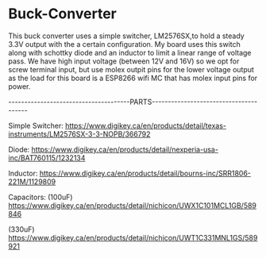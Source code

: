 # Buck-Converter

This buck converter uses a simple switcher, LM2576SX,to hold a steady 3.3V output with the a
certain configuration. My board uses this switch along with schottky diode and an inductor to 
limit a linear range of voltage pass. We have high input voltage (between 12V and 16V) so we
opt for screw terminal input, but use molex outpit pins for the lower voltage output as the
load for this board is a ESP8266 wifi MC that has molex input pins for power.

--------------------------------------PARTS---------------------------------------

Simple Switcher:
https://www.digikey.ca/en/products/detail/texas-instruments/LM2576SX-3-3-NOPB/366792

Diode:
https://www.digikey.ca/en/products/detail/nexperia-usa-inc/BAT760115/1232134

Inductor:
https://www.digikey.ca/en/products/detail/bourns-inc/SRR1806-221M/1129809

Capacitors:
(100uF) https://www.digikey.ca/en/products/detail/nichicon/UWX1C101MCL1GB/589846

(330uF) https://www.digikey.ca/en/products/detail/nichicon/UWT1C331MNL1GS/589921
